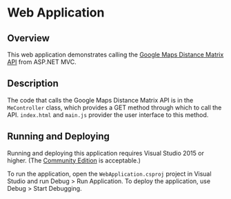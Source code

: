 Web Application
=========
Overview
----------
This web application demonstrates calling the [Google Maps Distance Matrix API](https://developers.google.com/maps/documentation/distance-matrix/start) from ASP.NET MVC.

Description
-------------
The code that calls the Google Maps Distance Matrix API is in the `MeController` class, which provides a GET method through which to call the API.  `index.html` and `main.js` provider the user interface to this method.

Running and Deploying
-------------
Running and deploying this application requires Visual Studio 2015 or higher.  (The [Community Edition](https://www.visualstudio.com/thank-you-downloading-visual-studio/?sku=Community&rel=15) is acceptable.)

To run the application, open the `WebApplication.csproj` project in Visual Studio and run Debug > Run Application.  To deploy the application, use Debug > Start Debugging.